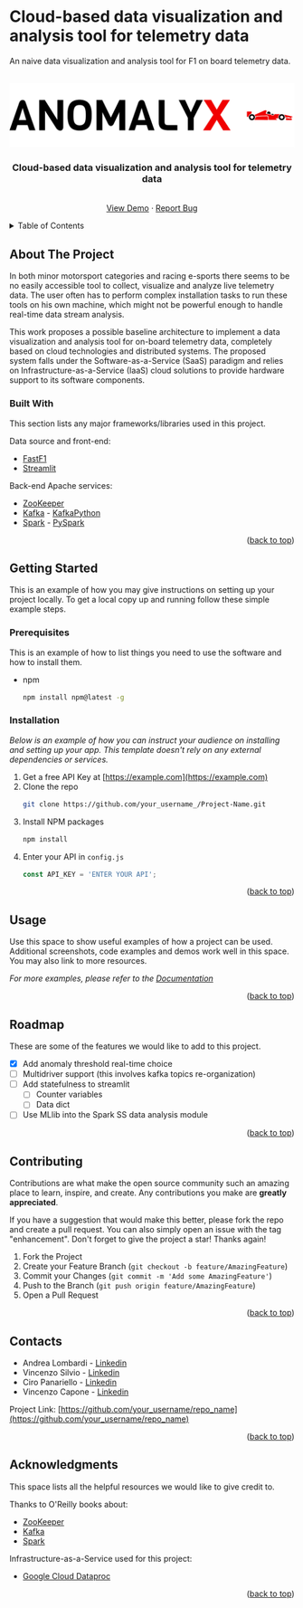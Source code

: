 # Cloud-based data visualization and analysis tool for telemetry data
An naive data visualization and analysis tool for F1 on board telemetry data.

<div id="top"></div>


<!-- PROJECT LOGO -->
<br />
<div align="center">
  <a href="https://github.com/othneildrew/Best-README-Template">
    <img src="client/img/logo_large.png" alt="Logo">
  </a>

  <h3 align="center">Cloud-based data visualization and analysis tool for telemetry data</h3>

  <p align="center">
    <br />
    <a href="anomalyx_demo.gif">View Demo</a>
    ·
    <a href="issues">Report Bug</a>
  </p>
</div>



<!-- TABLE OF CONTENTS -->
<details>
  <summary>Table of Contents</summary>
  <ol>
    <li>
      <a href="#about-the-project">About The Project</a>
      <ul>
        <li><a href="#built-with">Built With</a></li>
      </ul>
    </li>
    <li>
      <a href="#getting-started">Getting Started</a>
      <ul>
        <li><a href="#prerequisites">Prerequisites</a></li>
        <li><a href="#installation">Installation</a></li>
      </ul>
    </li>
    <li><a href="#usage">Usage</a></li>
    <li><a href="#roadmap">Roadmap</a></li>
    <li><a href="#contributing">Contributing</a></li>
    <li><a href="#license">License</a></li>
    <li><a href="#contacts">Contacts</a></li>
    <li><a href="#acknowledgments">Acknowledgments</a></li>
  </ol>
</details>



<!-- ABOUT THE PROJECT -->
## About The Project
In both minor motorsport categories and racing e-sports there seems to be no easily accessible tool to collect, visualize and analyze live telemetry data. The user often has to perform complex installation tasks to run these tools on his own machine, which might not be powerful enough to handle real-time data stream analysis. 

This work proposes a possible baseline architecture to implement a data visualization and analysis tool for on-board telemetry data, completely based on cloud technologies and distributed systems. The proposed system falls under the Software-as-a-Service (SaaS) paradigm and relies on Infrastructure-as-a-Service (IaaS) cloud solutions to provide hardware support to its software components.

### Built With

This section lists any major frameworks/libraries used in this project.

Data source and front-end:
* [FastF1](https://github.com/theOehrly/Fast-F1)
* [Streamlit](https://streamlit.io/)

Back-end Apache services:
* [ZooKeeper](https://zookeeper.apache.org/)
* [Kafka](https://kafka.apache.org/) - [KafkaPython](https://github.com/dpkp/kafka-python)
* [Spark](https://spark.apache.org/docs/latest/structured-streaming-programming-guide.html) - [PySpark](https://github.com/apache/spark)

<p align="right">(<a href="#top">back to top</a>)</p>



<!-- GETTING STARTED -->
## Getting Started

This is an example of how you may give instructions on setting up your project locally.
To get a local copy up and running follow these simple example steps.

### Prerequisites

This is an example of how to list things you need to use the software and how to install them.
* npm
  ```sh
  npm install npm@latest -g
  ```

### Installation

_Below is an example of how you can instruct your audience on installing and setting up your app. This template doesn't rely on any external dependencies or services._

1. Get a free API Key at [https://example.com](https://example.com)
2. Clone the repo
   ```sh
   git clone https://github.com/your_username_/Project-Name.git
   ```
3. Install NPM packages
   ```sh
   npm install
   ```
4. Enter your API in `config.js`
   ```js
   const API_KEY = 'ENTER YOUR API';
   ```

<p align="right">(<a href="#top">back to top</a>)</p>



<!-- USAGE EXAMPLES -->
## Usage

Use this space to show useful examples of how a project can be used. Additional screenshots, code examples and demos work well in this space. You may also link to more resources.

_For more examples, please refer to the [Documentation](https://example.com)_

<p align="right">(<a href="#top">back to top</a>)</p>



<!-- ROADMAP -->
## Roadmap
These are some of the features we would like to add to this project.

- [x] Add anomaly threshold real-time choice
- [ ] Multidriver support (this involves kafka topics re-organization)
- [ ] Add statefulness to streamlit
    - [ ] Counter variables
    - [ ] Data dict
- [ ] Use MLlib into the Spark SS data analysis module

<p align="right">(<a href="#top">back to top</a>)</p>


<!-- CONTRIBUTING -->
## Contributing

Contributions are what make the open source community such an amazing place to learn, inspire, and create. Any contributions you make are **greatly appreciated**.

If you have a suggestion that would make this better, please fork the repo and create a pull request. You can also simply open an issue with the tag "enhancement".
Don't forget to give the project a star! Thanks again!

1. Fork the Project
2. Create your Feature Branch (`git checkout -b feature/AmazingFeature`)
3. Commit your Changes (`git commit -m 'Add some AmazingFeature'`)
4. Push to the Branch (`git push origin feature/AmazingFeature`)
5. Open a Pull Request

<p align="right">(<a href="#top">back to top</a>)</p>

<!-- CONTACT -->
## Contacts

* Andrea Lombardi - [Linkedin](https://www.linkedin.com/in/andrea-lombardi/)
* Vincenzo Silvio - [Linkedin](https://www.linkedin.com/in/vincenzo-silvio-0413321b8/)
* Ciro Panariello - [Linkedin](https://www.linkedin.com/in/ciro-panariello-57044119b/)
* Vincenzo Capone - [Linkedin](https://www.linkedin.com/feed/)

Project Link: [https://github.com/your_username/repo_name](https://github.com/your_username/repo_name)

<p align="right">(<a href="#top">back to top</a>)</p>



<!-- ACKNOWLEDGMENTS -->
## Acknowledgments
This space lists all the helpful resources we would like to give credit to.

Thanks to O'Reilly books about:
* [ZooKeeper](https://www.oreilly.com/library/view/zookeeper/9781449361297/)
* [Kafka](https://www.oreilly.com/library/view/kafka-the-definitive/9781492043072/)
* [Spark](https://www.oreilly.com/library/view/spark-the-definitive/9781491912201/)

Infrastructure-as-a-Service used for this project:
* [Google Cloud Dataproc](https://cloud.google.com/dataproc)

<p align="right">(<a href="#top">back to top</a>)</p>



<!-- MARKDOWN LINKS & IMAGES -->
<!-- https://www.markdownguide.org/basic-syntax/#reference-style-links -->
[product-screenshot]: images/screenshot.png
